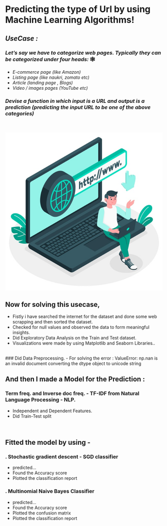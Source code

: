 # Predicting the type of Url by using Machine Learning Algorithms!

## _UseCase :_
### _Let’s say we have to categorize web pages. Typically they can be categorized under four heads:_ 🕸️
- _E-commerce page (like Amazon)_
- _Listing page (like naukri, zomato etc)_
- _Article (landing page , Blogs)_
- _Video / images pages (YouTube etc)_
### _Devise a function in which input is a URL and output is a prediction (predicting the input URL to be one of the above categories)_
<br> <br> 
![image](https://github.com/prateekagr21/Classification-of-websites/blob/main/urlimg.jpg)
## Now for solving this usecase,
- Fistly i have searched the internet for the dataset and done some web scrapping and then sorted the dataset.
- Checked for null values and observed the data to form meaningful insights.
- Did Exploratory Data Analysis on the Train and Test dataset.
- Visualizations were made by using Matplotlib and Seaborn Libraries..
<br> 
### Did Data Preprocessing.
- For solving the error : ValueError: np.nan is an invalid document converting the dtype object to unicode string


## And then I made a Model for the Prediction :
### Term freq. and Inverse doc freq. - TF-IDF from Natural Language Processing - NLP.
- Independent and Dependent Features.
- Did Train-Test split<br> <br> <br>


## Fitted the model by using - 
### . Stochastic gradient descent - SGD classifier
- predicted...
- Found the Accuracy score
- Plotted the classification report

### . Multinomial Naive Bayes Classifier
- predicted...
- Found the Accuracy score
- Plotted the confusion matrix
- Plotted the classification report





